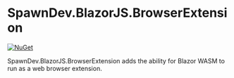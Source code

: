 
# SpawnDev.BlazorJS.BrowserExtension
[![NuGet](https://img.shields.io/nuget/dt/SpawnDev.BlazorJS.BrowserExtension.svg?label=SpawnDev.BlazorJS.BrowserExtension)](https://www.nuget.org/packages/SpawnDev.BlazorJS.BrowserExtension) 

SpawnDev.BlazorJS.BrowserExtension adds the ability for Blazor WASM to run as a web browser extension.
